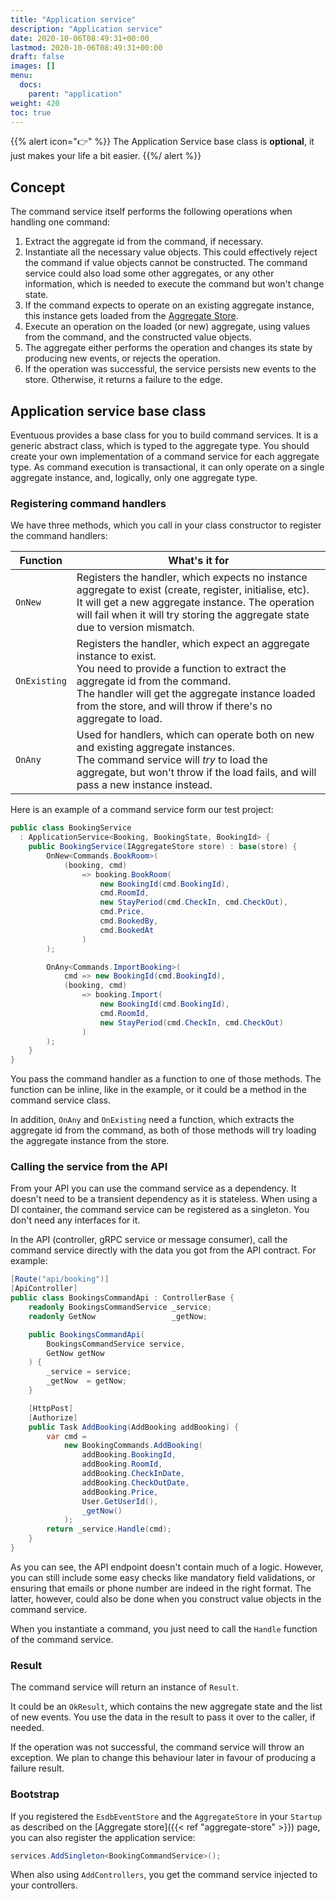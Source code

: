 ```yaml
---
title: "Application service"
description: "Application service"
date: 2020-10-06T08:49:31+00:00
lastmod: 2020-10-06T08:49:31+00:00
draft: false
images: []
menu:
  docs:
    parent: "application"
weight: 420
toc: true
---
```


{{% alert icon="👉" %}}
The Application Service base class is **optional**, it just makes your life a bit easier.
{{%/ alert %}}

## Concept

The command service itself performs the following operations when handling one command:
1. Extract the aggregate id from the command, if necessary.
1. Instantiate all the necessary value objects. This could effectively reject the command if value objects cannot be constructed. The command service could also load some other aggregates, or any other information, which is needed to execute the command but won't change state.
1. If the command expects to operate on an existing aggregate instance, this instance gets loaded from the [Aggregate Store](../persistence/aggregate-store.md).
1. Execute an operation on the loaded (or new) aggregate, using values from the command, and the constructed value objects.
1. The aggregate either performs the operation and changes its state by producing new events, or rejects the operation.
1. If the operation was successful, the service persists new events to the store. Otherwise, it returns a failure to the edge.

## Application service base class

Eventuous provides a base class for you to build command services. It is a generic abstract class, which is typed to the aggregate type. You should create your own implementation of a command service for each aggregate type. As command execution is transactional, it can only operate on a single aggregate instance, and, logically, only one aggregate type.

### Registering command handlers

We have three methods, which you call in your class constructor to register the command handlers:

| Function | What's it for |
| -------- | ------------- |
| `OnNew` | Registers the handler, which expects no instance aggregate to exist (create, register, initialise, etc).<br> It will get a new aggregate instance. The operation will fail when it will try storing the aggregate state due to version mismatch. |
| `OnExisting` | Registers the handler, which expect an aggregate instance to exist.<br> You need to provide a function to extract the aggregate id from the command.<br> The handler will get the aggregate instance loaded from the store, and will throw if there's no aggregate to load. |
| `OnAny` | Used for handlers, which can operate both on new and existing aggregate instances. <br>The command service will _try_ to load the aggregate, but won't throw if the load fails, and will pass a new instance instead. |

Here is an example of a command service form our test project:

```csharp
public class BookingService
  : ApplicationService<Booking, BookingState, BookingId> {
    public BookingService(IAggregateStore store) : base(store) {
        OnNew<Commands.BookRoom>(
            (booking, cmd)
                => booking.BookRoom(
                    new BookingId(cmd.BookingId),
                    cmd.RoomId,
                    new StayPeriod(cmd.CheckIn, cmd.CheckOut),
                    cmd.Price,
                    cmd.BookedBy,
                    cmd.BookedAt
                )
        );

        OnAny<Commands.ImportBooking>(
            cmd => new BookingId(cmd.BookingId),
            (booking, cmd)
                => booking.Import(
                    new BookingId(cmd.BookingId),
                    cmd.RoomId,
                    new StayPeriod(cmd.CheckIn, cmd.CheckOut)
                )
        );
    }
}
```

You pass the command handler as a function to one of those methods. The function can be inline, like in the example, or it could be a method in the command service class.

In addition, `OnAny` and `OnExisting` need a function, which extracts the aggregate id from the command, as both of those methods will try loading the aggregate instance from the store.

### Calling the service from the API

From your API you can use the command service as a dependency. It doesn't need to be a transient dependency as it is stateless. When using a DI container, the command service can be registered as a singleton. You don't need any interfaces for it.

In the API (controller, gRPC service or message consumer), call the command service directly with the data you got from the API contract. For example:

```csharp
[Route("api/booking")]
[ApiController]
public class BookingsCommandApi : ControllerBase {
    readonly BookingsCommandService _service;
    readonly GetNow                 _getNow;

    public BookingsCommandApi(
        BookingsCommandService service,
        GetNow getNow
    ) {
        _service = service;
        _getNow  = getNow;
    }

    [HttpPost]
    [Authorize]
    public Task AddBooking(AddBooking addBooking) {
        var cmd =
            new BookingCommands.AddBooking(
                addBooking.BookingId,
                addBooking.RoomId,
                addBooking.CheckInDate,
                addBooking.CheckOutDate,
                addBooking.Price,
                User.GetUserId(),
                _getNow()
            );
        return _service.Handle(cmd);
    }
}
```

As you can see, the API endpoint doesn't contain much of a logic. However, you can still include some easy checks like mandatory field validations, or ensuring that emails or phone number are indeed in the right format. The latter, however, could also be done when you construct value objects in the command service.

When you instantiate a command, you just need to call the `Handle` function of the command service.

### Result

The command service will return an instance of `Result`.

It could be an `OkResult`, which contains the new aggregate state and the list of new events. You use the data in the result to pass it over to the caller, if needed.

If the operation was not successful, the command service will throw an exception. We plan to change this behaviour later in favour of producing a failure result.

### Bootstrap

If you registered the `EsdbEventStore` and the `AggregateStore` in your `Startup` as described on the [Aggregate store]({{< ref "aggregate-store" >}}) page, you can also register the application service:

```csharp
services.AddSingleton<BookingCommandService>();
```

When also using `AddControllers`, you get the command service injected to your controllers.
